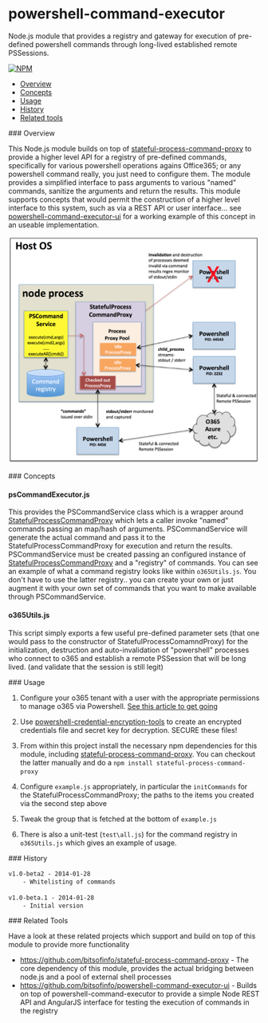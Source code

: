 # powershell-command-executor

Node.js module that provides a registry and gateway for execution of pre-defined powershell commands through long-lived established remote PSSessions.

[![NPM](https://nodei.co/npm/powershell-command-executor.png?downloads=true&downloadRank=true&stars=true)](https://nodei.co/npm/powershell-command-executor/)

* [Overview](#overview)
* [Concepts](#concepts)
* [Usage](#usage)
* [History](#history)
* [Related tools](#related)

###<a name="overview"></a> Overview

This Node.js module builds on top of [stateful-process-command-proxy](https://github.com/bitsofinfo/stateful-process-command-proxy) to provide a higher level API for a registry of pre-defined commands, specifically for various powershell operations agains Office365; or any powershell command really, you just need to configure them. The module provides a simplified interface to pass arguments to various "named" commands, sanitize the arguments and return the results. This module supports concepts that would permit the construction of a higher level interface to this system, such as via a REST API or user interface... see [powershell-command-executor-ui](https://github.com/bitsofinfo/powershell-command-executor-ui) for a working example of this concept in an useable implementation.

![Alt text](/diagram1.png "Diagram1")

###<a name="usage"></a> Concepts

#### psCommandExecutor.js

This provides the PSCommandService class which is a wrapper around [StatefulProcessCommandProxy](https://github.com/bitsofinfo/stateful-process-command-proxy) which lets a caller invoke "named" commands passing an map/hash of arguments. PSCommandService will generate the actual command and pass it to the StatefulProcessCommandProxy for execution and return the results. PSCommandService must be created passing an configured instance of [StatefulProcessCommandProxy](https://github.com/bitsofinfo/stateful-process-command-proxy) and a "registry" of commands. You can see an example of what a command registry looks like within ```o365Utils.js```. You don't have to use the latter registry.. you can create your own or just augment it with your own set of commands that you want to make available through PSCommandService.

#### o365Utils.js

This script simply exports a few useful pre-defined parameter sets (that one would pass to the constructor of StatefulProcessComamndProxy) for the initialization, destruction and auto-invalidation of "powershell" processes who connect to o365 and establish a remote PSSession that will be long lived. (and validate that the session is still legit)

###<a name="usage"></a> Usage

1) Configure your o365 tenant with a user with the appropriate permissions to manage o365 via Powershell. [See this article to get going](https://bitsofinfo.wordpress.com/2015/01/06/configuring-powershell-for-azure-ad-and-o365-exchange-management/)

2) Use [powershell-credential-encryption-tools](https://github.com/bitsofinfo/powershell-credential-encryption-tools) to create an encrypted credentials file and secret key for decryption. SECURE these files!

3) From within this project install the necessary npm dependencies for this module, including [stateful-process-command-proxy](https://github.com/bitsofinfo/stateful-process-command-proxy). You can checkout the latter manually and do a ```npm install stateful-process-command-proxy```

4) Configure ```example.js``` appropriately, in particular the ```initCommands``` for the StatefulProcessCommandProxy; the paths to the items you created via the second step above

5) Tweak the group that is fetched at the bottom of ```example.js```

7) There is also a unit-test (```test\all.js```) for the command registry in ```o365Utils.js``` which gives an example of usage.

###<a id="history"></a> History

```
v1.0-beta2 - 2014-01-28
    - Whitelisting of commands

v1.0-beta.1 - 2014-01-28
    - Initial version
```

###<a id="related"></a> Related Tools

Have a look at these related projects which support and build on top of this module to provide more functionality

* https://github.com/bitsofinfo/stateful-process-command-proxy - The core dependency of this module, provides the actual bridging between node.js and a pool of external shell processes
* https://github.com/bitsofinfo/powershell-command-executor-ui - Builds on top of powershell-command-executor to provide a simple Node REST API and AngularJS interface for testing the execution of commands in the registry
